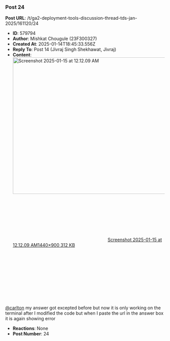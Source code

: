 ### Post 24
**Post URL**: /t/ga2-deployment-tools-discussion-thread-tds-jan-2025/161120/24
- **ID**: 579794
- **Author**: Mishkat Chougule (23F300327)
- **Created At**: 2025-01-14T18:45:33.556Z
- **Reply To**: Post 14 (Jivraj Singh Shekhawat, Jivraj)
- **Content**:  
  <div class="lightbox-wrapper"><a class="lightbox" href="https://europe1.discourse-cdn.com/flex013/uploads/iitm/original/3X/e/1/e1b4ee743ca378af275b6073cdb40da390235eba.png" data-download-href="/uploads/short-url/wcH4DdyWhmx5z9j0Ka0Uiv4wC14.png?dl=1" title="Screenshot 2025-01-15 at 12.12.09 AM" rel="noopener nofollow ugc"><img src="https://europe1.discourse-cdn.com/flex013/uploads/iitm/optimized/3X/e/1/e1b4ee743ca378af275b6073cdb40da390235eba_2_690x431.png" alt="Screenshot 2025-01-15 at 12.12.09 AM" data-base62-sha1="wcH4DdyWhmx5z9j0Ka0Uiv4wC14" width="690" height="431" srcset="https://europe1.discourse-cdn.com/flex013/uploads/iitm/optimized/3X/e/1/e1b4ee743ca378af275b6073cdb40da390235eba_2_690x431.png, https://europe1.discourse-cdn.com/flex013/uploads/iitm/optimized/3X/e/1/e1b4ee743ca378af275b6073cdb40da390235eba_2_1035x646.png 1.5x, https://europe1.discourse-cdn.com/flex013/uploads/iitm/optimized/3X/e/1/e1b4ee743ca378af275b6073cdb40da390235eba_2_1380x862.png 2x" data-dominant-color="2E2E2E"><div class="meta"><svg class="fa d-icon d-icon-far-image svg-icon" aria-hidden="true"><use href="#far-image"></use></svg><span class="filename">Screenshot 2025-01-15 at 12.12.09 AM</span><span class="informations">1440×900 312 KB</span><svg class="fa d-icon d-icon-discourse-expand svg-icon" aria-hidden="true"><use href="#discourse-expand"></use></svg></div></a></div><br>
<a class="mention" href="/u/carlton">@carlton</a> my answer got excepted before but now it is only working on the terminal after I modified the code but when I paste the url in the answer box it is again showing error
- **Reactions**: None
- **Post Number**: 24

